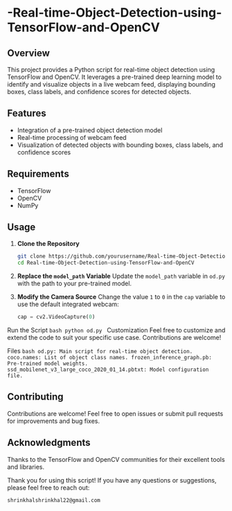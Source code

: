 # -Real-time-Object-Detection-using-TensorFlow-and-OpenCV



## Overview

This project provides a Python script for real-time object detection using TensorFlow and OpenCV. It leverages a pre-trained deep learning model to identify and visualize objects in a live webcam feed, displaying bounding boxes, class labels, and confidence scores for detected objects.

## Features

- Integration of a pre-trained object detection model
- Real-time processing of webcam feed
- Visualization of detected objects with bounding boxes, class labels, and confidence scores

## Requirements

- TensorFlow
- OpenCV
- NumPy

## Usage

1. **Clone the Repository**
    ```bash
    git clone https://github.com/yourusername/Real-time-Object-Detection-using-TensorFlow-and-OpenCV.git
    cd Real-time-Object-Detection-using-TensorFlow-and-OpenCV
    ```

2. **Replace the `model_path` Variable**
   Update the `model_path` variable in `od.py` with the path to your pre-trained model.

3. **Modify the Camera Source**
   Change the value `1` to `0` in the `cap` variable to use the default integrated webcam:
   ```python
   cap = cv2.VideoCapture(0)


Run the Script
    ```bash
       python od.py
    ```
Customization
Feel free to customize and extend the code to suit your specific use case. Contributions are welcome!

Files
    ```bash
      od.py: Main script for real-time object detection.
      coco.names: List of object class names.
      frozen_inference_graph.pb: Pre-trained model weights.
      ssd_mobilenet_v3_large_coco_2020_01_14.pbtxt: Model configuration file.
    ```

## Contributing
Contributions are welcome! Feel free to open issues or submit pull requests for improvements and bug fixes.

## Acknowledgments
Thanks to the TensorFlow and OpenCV communities for their excellent tools and libraries.

Thank you for using this script! If you have any questions or suggestions, please feel free to reach out:
```bash
shrinkhalshrinkhal22@gmail.com
```
